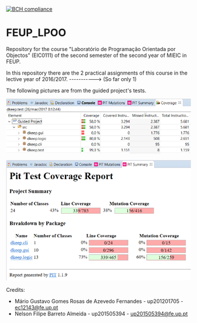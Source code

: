 [![BCH compliance](https://bettercodehub.com/edge/badge/MarioFernandes73/LPOO1617_T4G7?token=e4d0c96c98d75d5f06ded85cac1c04f218ac5ac6)](https://bettercodehub.com/)

# FEUP_LPOO
Repository for the course "Laboratório de Programação Orientada por Objectos" (EIC0111) of the second semester of the second year of MIEIC in FEUP.

In this repository there are the 2 practical assignments of this course in the lective year of 2016/2017.
-----------> (So far only 1)

The following pictures are from the guided project's tests.



![EclEmma Results](Guided%20Project/tests/EclEmmaResults.png)

![Pit Results](Guided%20Project/tests/PITresults.png)


Credits:
 * Mário Gustavo Gomes Rosas de Azevedo Fernandes - up201201705 - ec12143@fe.up.pt
 * Nelson Filipe Barreto Almeida - up201505394 - up201505394@fe.up.pt
